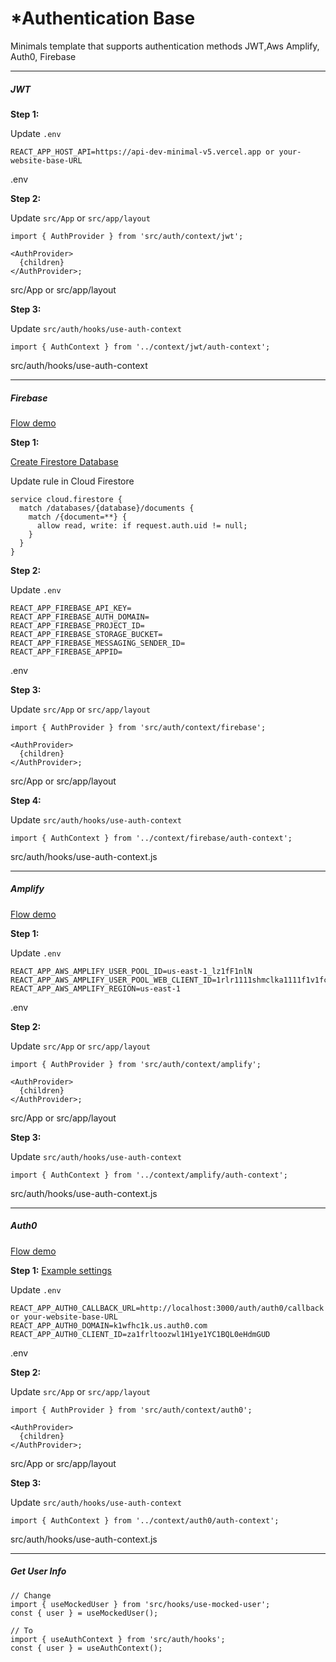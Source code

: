 *Authentication Base
===================

Minimals template that supports authentication methods JWT,Aws Amplify, Auth0, Firebase

* * *

##### [](#jwt)JWT

**Step 1:**

Update `.env`

    REACT_APP_HOST_API=https://api-dev-minimal-v5.vercel.app or your-website-base-URL

.env

**Step 2:**

Update `src/App` or `src/app/layout`

    import { AuthProvider } from 'src/auth/context/jwt';
     
    <AuthProvider>
      {children}
    </AuthProvider>;

src/App or src/app/layout

**Step 3:**

Update `src/auth/hooks/use-auth-context`

    import { AuthContext } from '../context/jwt/auth-context';

src/auth/hooks/use-auth-context

* * *

##### [](#firebase)Firebase

[Flow demo](https://www.dropbox.com/s/4kv2msowsh2yjbv/%5BAuth%5D_firebase.mp4?dl=0)

**Step 1:**

[Create Firestore Database](https://www.dropbox.com/s/almvpoqk3dkscp5/%5BAuth%5D_firestore_collection%20%26%20rules.mp4?dl=0)

Update rule in Cloud Firestore

    service cloud.firestore {
      match /databases/{database}/documents {
        match /{document=**} {
          allow read, write: if request.auth.uid != null;
        }
      }
    }

**Step 2:**

Update `.env`

    REACT_APP_FIREBASE_API_KEY=
    REACT_APP_FIREBASE_AUTH_DOMAIN=
    REACT_APP_FIREBASE_PROJECT_ID=
    REACT_APP_FIREBASE_STORAGE_BUCKET=
    REACT_APP_FIREBASE_MESSAGING_SENDER_ID=
    REACT_APP_FIREBASE_APPID=

.env

**Step 3:**

Update `src/App` or `src/app/layout`

    import { AuthProvider } from 'src/auth/context/firebase';
     
    <AuthProvider>
      {children}
    </AuthProvider>;

src/App or src/app/layout

**Step 4:**

Update `src/auth/hooks/use-auth-context`

    import { AuthContext } from '../context/firebase/auth-context';

src/auth/hooks/use-auth-context.js

* * *

##### [](#amplify)Amplify

[Flow demo](https://www.dropbox.com/s/4bj97w3vi1nw2ck/%5BAuth%5D-amplify.mp4?dl=0)

**Step 1:**

Update `.env`

    REACT_APP_AWS_AMPLIFY_USER_POOL_ID=us-east-1_lz1fF1nlN
    REACT_APP_AWS_AMPLIFY_USER_POOL_WEB_CLIENT_ID=1rlr1111shmclka1111f1v1fcp
    REACT_APP_AWS_AMPLIFY_REGION=us-east-1

.env

**Step 2:**

Update `src/App` or `src/app/layout`

    import { AuthProvider } from 'src/auth/context/amplify';
     
    <AuthProvider>
      {children}
    </AuthProvider>;

src/App or src/app/layout

**Step 3:**

Update `src/auth/hooks/use-auth-context`

    import { AuthContext } from '../context/amplify/auth-context';

src/auth/hooks/use-auth-context.js

* * *

##### [](#auth0)Auth0

[Flow demo](https://www.dropbox.com/s/ldw9tkwjkb0vxss/%5BAuth%5D_auth0.mp4?dl=0)

**Step 1:** [Example settings](https://www.dropbox.com/s/9zwm8svsbl87g2a/auth0-settings.png?dl=0)

Update `.env`

    REACT_APP_AUTH0_CALLBACK_URL=http://localhost:3000/auth/auth0/callback or your-website-base-URL
    REACT_APP_AUTH0_DOMAIN=k1wfhc1k.us.auth0.com
    REACT_APP_AUTH0_CLIENT_ID=za1frltoozwl1H1ye1YC1BQL0eHdmGUD

.env

**Step 2:**

Update `src/App` or `src/app/layout`

    import { AuthProvider } from 'src/auth/context/auth0';
     
    <AuthProvider>
      {children}
    </AuthProvider>;

src/App or src/app/layout

**Step 3:**

Update `src/auth/hooks/use-auth-context`

    import { AuthContext } from '../context/auth0/auth-context';

src/auth/hooks/use-auth-context.js

* * *

##### [](#get-user-info)Get User Info

    // Change
    import { useMockedUser } from 'src/hooks/use-mocked-user';
    const { user } = useMockedUser();
     
    // To
    import { useAuthContext } from 'src/auth/hooks';
    const { user } = useAuthContext();